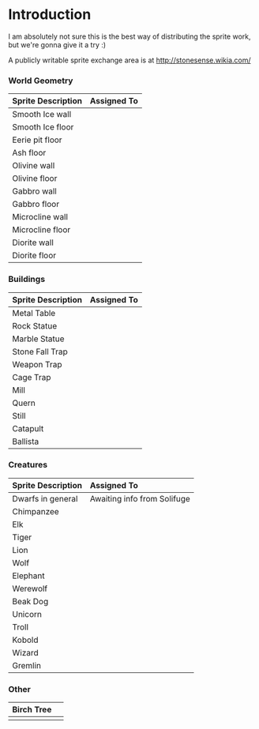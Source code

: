 # Introduction #

I am absolutely not sure this is the best way of distributing the sprite work, but we're gonna give it a try :)

A publicly writable sprite exchange area is at http://stonesense.wikia.com/
### World Geometry ###
| **Sprite Description** | **Assigned To** |
|:-----------------------|:----------------|
| Smooth Ice wall        |                 |
| Smooth Ice floor       |                 |
| Eerie pit floor        |                 |
| Ash floor              |                 |
| Olivine wall           |                 |
| Olivine floor          |                 |
| Gabbro wall            |                 |
| Gabbro floor           |                 |
| Microcline wall        |                 |
| Microcline floor       |                 |
| Diorite wall           |                 |
| Diorite floor          |                 |


### Buildings ###
| **Sprite Description** | **Assigned To** |
|:-----------------------|:----------------|
| Metal Table            |                 |
| Rock Statue            |                 |
| Marble Statue          |                 |
| Stone Fall Trap        |                 |
| Weapon Trap            |                 |
| Cage Trap              |                 |
| Mill                   |                 |
| Quern                  |                 |
| Still                  |                 |
| Catapult               |                 |
| Ballista               |                 |

### Creatures ###
| **Sprite Description** | **Assigned To** |
|:-----------------------|:----------------|
| Dwarfs in general      | Awaiting info from Solifuge |
| Chimpanzee             |                 |
| Elk                    |                 |
| Tiger                  |                 |
| Lion                   |                 |
| Wolf                   |                 |
| Elephant               |                 |
| Werewolf               |                 |
| Beak Dog               |                 |
| Unicorn                |                 |
| Troll                  |                 |
| Kobold                 |                 |
| Wizard                 |                 |
| Gremlin                |                 |

### Other ###
| Birch Tree |  |
|:-----------|:-|
|            |  |
